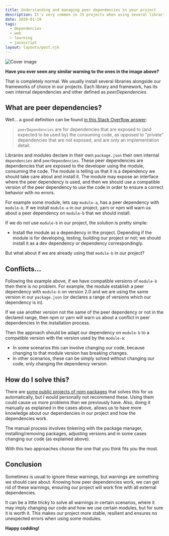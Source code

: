 ```yaml
---
title: Understanding and managing peer dependencies in your project
description: It's very common in JS projects when using several libraries with frameworks that we experience some type of peerDependencies warning in the console (using npm or yarn). These warnings are somewhat confusing are normally ignored. Let's learn more about peerDependencies and have our warnings gone from our projects.
date: 2020-01-19
tags:
  - dependencies
  - web
  - learning
  - javascript
layout: layouts/post.njk
---
```


![Cover image](../../img/posts/understanding-and-managing-peer-dependencies/peerDependencies.png)


**Have you ever seen any similar warning to the ones in the image above?**

That is completely normal.
We usually install several libraries alongside our frameworks of choice in our projects. Each library and framework, has its own internal dependencies and other defined as *peerDependencies*.

## What are peer dependencies?

Well... a good definition can be found [in this Stack Overflow answer](https://stackoverflow.com/questions/26737819/why-use-peer-dependencies-in-npm-for-plugins/34645112#34645112):

> `peerDependencies` are for dependencies that are exposed to (and expected to be used by) the consuming code, as opposed to "private" dependencies that are not exposed, and are only an implementation detail.

Libraries and modules declare in their own `package.json` their own internal `dependencies` and `peerDependencies`.
These peer dependencies are dependencies that are exposed to the developer using the module, consuming the code. The module is telling us that it is a dependency we should take care about and install it. The module may expose an interface where the peer dependency is used, and then we should use a compatible version of the peer dependency to use the code in order to ensure a correct behavior with no errors.

For example some module, lets say `module-a`, has a peer dependency with `module-b`.
If we install `module-a` in our project, yarn or npm will warn us about a peer dependency on `module-b` that we should install.

If we do not use `module-b` in our project, the solution is pretty simple:
- Install the module as a dependency in the project. Depending if the module is for developing, testing, building our project or not; we should install it as a dev dependency or dependency correspondingly.

But what about if we are already using that `module-b` in our project?

## Conflicts...

Following the example above, if we have compatible versions of `module-b` then there is no problem.
For example, the module establish a peer dependency with `module-b` on version 2.0 and we are using the same version in our `package.json` (or declares a range of versions which our dependency is in).

If we use another version not the same of the peer dependency or not in the declared range, then npm or yarn will warn us about a conflict in peer dependencies in the installation process.

Then the approach should be adapt our dependency on `module-b` to a compatible version with the version used by the `module-a`:

- In some scenarios this can involve changing our code, because changing to that module version has breaking changes.
- In other scenarios, these can be simply solved without changing our code, only changing the dependency version.

## How do I solve this?

There are [some public projects of npm packages](https://www.npmjs.com/package/install-peerdeps) that solves this for us automatically, but I would personally not recommend these. Using them could cause us more problems than we previously have. Also, doing it manually as explained in the cases above, allows us to have more knowledge about our dependencies in our project and how the dependencies work.

The manual process involves tinkering with the package manager, installing/removing packages, adjusting versions and in some cases changing our code (as explained above).

With this two approaches choose the one that you think fits you the most.

## Conclusion

Sometimes is usual to ignore these warnings, but warnings are something we should care about. 
Knowing how peer dependencies work, we can get rid of these warnings, ensuring our project will work fine with all external dependencies.

It can be a little tricky to solve all warnings in certain scenarios, where it may imply changing our code and how we use certain modules, but for sure it is worth it. This makes our project more stable, resilient and ensures no unexpected errors when using some modules.

**Happy codding!**